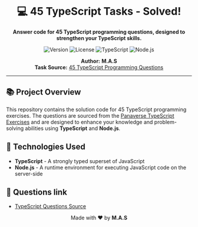 <h1 align="center">💻 45 TypeScript Tasks - Solved!</h1>

<p align="center">
  <b>Answer code for 45 TypeScript programming questions, designed to strengthen your TypeScript skills.</b>
</p>

<p align="center">
  <img src="https://img.shields.io/badge/Version-1.0.0-brightgreen.svg" alt="Version">
  <img src="https://img.shields.io/badge/License-MIT-blue.svg" alt="License">
  <img src="https://img.shields.io/badge/Build-TypeScript-blue.svg" alt="TypeScript">
  <img src="https://img.shields.io/badge/Platform-Node.js-6DA55F.svg" alt="Node.js">
</p>

<p align="center">
  <b>Author:</b> <strong>M.A.S</strong> <br>
  <b>Task Source:</b> <a href="https://github.com/panaverse/learn-typescript/blob/master/NODE_PROJECTS/getting-started-exercises.md">45 TypeScript Programming Questions</a>
</p>

---

<h2>📚 Project Overview</h2>

<p>This repository contains the solution code for 45 TypeScript programming exercises. The questions are sourced from the <a href="https://github.com/panaverse/learn-typescript/blob/master/NODE_PROJECTS/getting-started-exercises.md">Panaverse TypeScript Exercises</a> and are designed to enhance your knowledge and problem-solving abilities using <strong>TypeScript</strong> and <strong>Node.js</strong>.</p>

<h2>🔧 Technologies Used</h2>

<ul>
  <li><strong>TypeScript</strong> - A strongly typed superset of JavaScript</li>
  <li><strong>Node.js</strong> - A runtime environment for executing JavaScript code on the server-side</li>
</ul>


 <h2>🔗 Questions link</h2> <ul> <li><a href="https://github.com/panaverse/learn-typescript/blob/master/NODE_PROJECTS/getting-started-exercises.md">TypeScript Questions Source</a></li> </ul> <p align="center">Made with ❤️ by <strong>M.A.S</strong></p> 

